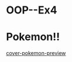 # OOP--Ex4
# Pokemon!!
[cover-pokemon-preview](https://user-images.githubusercontent.com/92378800/147971487-05efa702-1371-4c9d-bf7a-ef3a6910a7b9.png)
